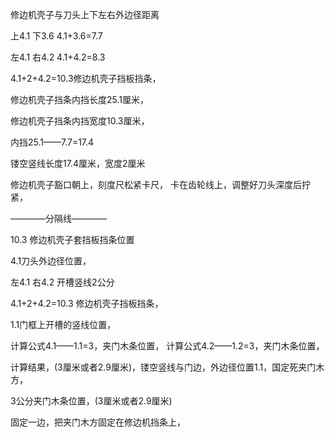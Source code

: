 修边机壳子与刀头上下左右外边径距离


上4.1    下3.6          4.1+3.6=7.7


左4.1     右4.2        4.1+4.2=8.3

4.1+2+4.2=10.3修边机壳子挡板挡条，

修边机壳子挡条内挡长度25.1厘米，

修边机壳子挡条内挡宽度10.3厘米，


内挡25.1——7.7=17.4

镂空竖线长度17.4厘米，宽度2厘米


修边机壳子豁口朝上，刻度尺松紧卡尺，
卡在齿轮线上，调整好刀头深度后拧紧，


————分隔线————


10.3 修边机壳子套挡板挡条位置

4.1刀头外边径位置，

左4.1 右4.2 开槽竖线2公分

4.1+2+4.2=10.3 修边机壳子挡板挡条，

1.1门框上开槽的竖线位置，

计算公式4.1——1.1=3，夹门木条位置， 计算公式4.2——1.2=3，夹门木条位置，

计算结果，(3厘米或者2.9厘米)，镂空竖线与门边，外边径位置1.1，国定死夹门木方，



3公分夹门木条位置，(3厘米或者2.9厘米)

固定一边，把夹门木方固定在修边机挡条上，







